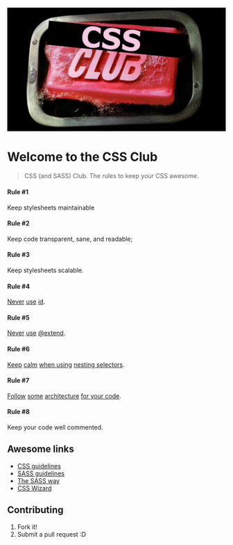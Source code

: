 ![CSS Club](images/css-club.jpg)

# Welcome to the CSS Club
> CSS (and SASS) Club. The rules to keep your CSS awesome.


#### Rule #1
Keep stylesheets maintainable

#### Rule #2
Keep code transparent, sane, and readable;

#### Rule #3
Keep stylesheets scalable.

#### Rule #4
[Never][1] [use][1] [id][3].

#### Rule #5
[Never][4] [use][5] [@extend][6].

#### Rule #6
[Keep][7] [calm][8] [when using][9] [nesting selectors][10].

#### Rule #7
[Follow][11] [some][12] [architecture][13] [for your code][14].

#### Rule #8
Keep your code well commented.

## Awesome links
- [CSS guidelines](http://cssguidelin.es/)
- [SASS guidelines](http://sass-guidelin.es/)
- [The SASS way](http://thesassway.com/)
- [CSS Wizard](http://csswizardry.com/)

## Contributing

1. Fork it!
2. Submit a pull request :D

[1]: http://csswizardry.com/2011/09/when-using-ids-can-be-a-pain-in-the-class/
[2]: http://screwlewse.com/2010/07/dont-use-id-selectors-in-css/
[3]: http://cssguidelin.es/#ids-in-css
[4]: http://www.sitepoint.com/avoid-sass-extend/
[5]: http://www.sitepoint.com/sass-extend-nobody-told-you/
[6]: http://pressupinc.com/blog/2014/11/dont-overextend-yourself-in-sass/
[7]: http://thesassway.com/intermediate/avoid-nested-selectors-for-more-modular-css
[8]: http://sass-guidelin.es/#selector-nesting
[9]: http://thesassway.com/beginner/the-inception-rule
[10]: http://www.sitepoint.com/beware-selector-nesting-sass/
[11]: https://github.com/rstacruz/rscss
[12]: http://www.smashingmagazine.com/2011/12/12/an-introduction-to-object-oriented-css-oocss
[13]: https://smacss.com/
[14]: http://bradfrost.com/blog/post/atomic-web-design/

